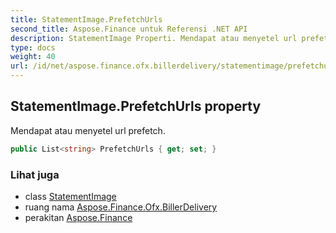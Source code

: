 ```yaml
---
title: StatementImage.PrefetchUrls
second_title: Aspose.Finance untuk Referensi .NET API
description: StatementImage Properti. Mendapat atau menyetel url prefetch.
type: docs
weight: 40
url: /id/net/aspose.finance.ofx.billerdelivery/statementimage/prefetchurls/
---
```

## StatementImage.PrefetchUrls property

Mendapat atau menyetel url prefetch.

```csharp
public List<string> PrefetchUrls { get; set; }
```

### Lihat juga

* class [StatementImage](../)
* ruang nama [Aspose.Finance.Ofx.BillerDelivery](../../statementimage/)
* perakitan [Aspose.Finance](../../../)


